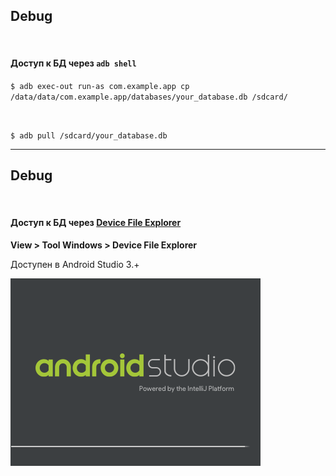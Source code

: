 ## Debug

<br>

#### Доступ к БД через `adb shell`

`$ adb exec-out run-as com.example.app cp /data/data/com.example.app/databases/your_database.db /sdcard/`

<br>

`$ adb pull /sdcard/your_database.db`


------

## Debug

<br>

#### Доступ к БД через [Device File Explorer](https://developer.android.com/studio/debug/device-file-explorer.html)

**View > Tool Windows > Device File Explorer**

Доступен в Android Studio 3.+

<img src="lecture/database/img/android_studio_3.0.png">

